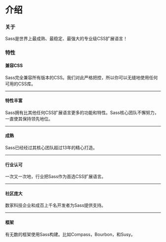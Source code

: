 # 介绍

### 关于

Sass是世界上最成熟、最稳定、最强大的专业级CSS扩展语言！

### 特性

#### 兼容CSS

Sass完全兼容所有版本的CSS。我们对此严格把控，所以你可以无缝地使用任何可用的CSS库。

---

#### 特性丰富

Sass拥有比其他任何CSS扩展语言更多的功能和特性。Sass核心团队不懈努力，一直使其保持领先地位。

---

#### 成熟

Sass已经经过其核心团队超过13年的精心打造。

---

#### 行业认可

一次又一次地，行业把Sass作为首选CSS扩展语言。

---

#### 社区庞大

数家科技企业和成百上千名开发者为Sass提供支持。

---

#### 框架

有无数的框架使用Sass构建。比如Compass，Bourbon，和Susy。